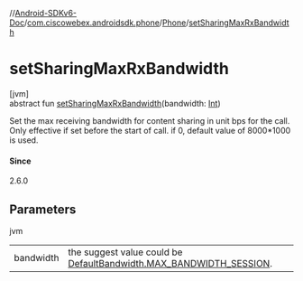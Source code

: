 //[Android-SDKv6-Doc](../../../index.md)/[com.ciscowebex.androidsdk.phone](../index.md)/[Phone](index.md)/[setSharingMaxRxBandwidth](set-sharing-max-rx-bandwidth.md)

# setSharingMaxRxBandwidth

[jvm]\
abstract fun [setSharingMaxRxBandwidth](set-sharing-max-rx-bandwidth.md)(bandwidth: [Int](https://kotlinlang.org/api/latest/jvm/stdlib/kotlin/-int/index.html))

Set the max receiving bandwidth for content sharing in unit bps for the call. Only effective if set before the start of call. if 0, default value of 8000*1000 is used.

#### Since

2.6.0

## Parameters

jvm

| | |
|---|---|
| bandwidth | the suggest value could be [DefaultBandwidth.MAX_BANDWIDTH_SESSION](-default-bandwidth/-m-a-x_-b-a-n-d-w-i-d-t-h_-s-e-s-s-i-o-n/index.md). |
